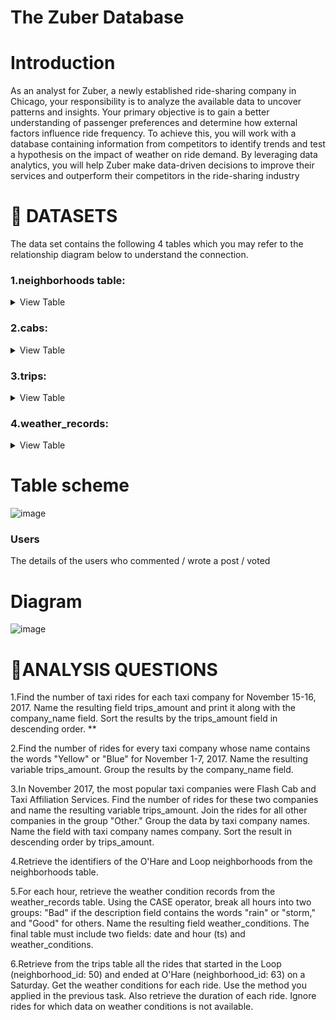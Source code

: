 # The Zuber Database
# Introduction
As an analyst for Zuber, a newly established ride-sharing company in Chicago, your responsibility is to analyze the available data to uncover patterns and insights. Your primary objective is to gain a better understanding of passenger preferences and determine how external factors influence ride frequency. To achieve this, you will work with a database containing information from competitors to identify trends and test a hypothesis on the impact of weather on ride demand. By leveraging data analytics, you will help Zuber make data-driven decisions to improve their services and outperform their competitors in the ride-sharing industry
# **:file_folder: DATASETS**
The data set contains the following 4 tables which you may refer to the relationship diagram below to understand the connection.
### **1.neighborhoods table**: 
<details><summary>
View Table
 </summary> 
 data on city neighborhoods
 
 -Show the first 5 values
   
 | neighborhood_id	|  name |
 | --------------- |  --------- |
 | 0	              | Albany Park |
 | 1	              | Andersonville |
 | 2	              | Archer Heights |
 | 3	              | Armour Square |
 | 4	              | Ashburn       |
 | 5	              | Auburn Gresham |

 </details>

### **2.cabs**:
<details><summary>
View Table
 </summary>
 data on rides
 
 -Show the first 5 values
 
 -vehicle_id was cut short 11 characters.
 
  | cab_id	|  vehicle_id | company_name |
  | ------ |  -----------| ------------ |
  | 0      |  0fc17a66d66...| Dispatch Taxi Affiliation |
  | 1      |  38f6145c9a2...| Taxi Affiliation Services |
  | 2      |  11c21d0290e...| Star North Management LLC |
  | 3      |  43c12494b50...| Dispatch Taxi Affiliation |
  | 4      |  a48710b8f31...| Blue Ribbon Taxi Association Inc |
  | 5      |  c591191b4ca...| Blue Ribbon Taxi Association Inc |
 
 </details>
 
### **3.trips**:
<details><summary>
View Table
 </summary>
 data on rides
 
 -Show the first 5 values
 | trip_id	|  cap_id | start_td            | end_ts	            | duration_seconds	| distance_miles | pickup_location_id | dropoff_location_id |
 | ------ |  --------| ------------------- | -----------------  | -----------------| ---------------| -------------------| --------------------|
 | 1       |  1514   |  2017-11-07 21:00:00| 2017-11-07 21:00:00 | 81              |  0.04          | 0                  | 0                   |
 | 2       |  1514   |  2017-11-07 21:00:00| 2017-11-07 21:00:00 | 671             |  0.65          | 0                  | 0                   |
 | 3       |  1768   |  2017-11-03 14:00:00| 2017-11-03 15:00:00 | 318             |  0.9           | 0                  | 0                   |
 | 4       |  4274   |  2017-11-24 04:00:00| 2017-11-24 04:00:00 | 115             |  0.4           | 0                  | 0                   |
 | 5       |  3970   |  2017-11-12 03:00:00| 2017-11-12 03:00:00 | 475             |  1.6           | 0                  | 0                   |

 </details>
 
 ### **4.weather_records**:
 <details><summary>
View Table
 </summary>
 data on rides
 
 -Show the first 5 values
  | record_id	|  ts                | temperature | description|
  | --------- | -------------------| ------------| -------------| 
  | 1         | 2017-11-01 00:00:00| 276.15	     | broken clouds| 
  | 2         | 2017-11-01 01:00:00| 275.7       | scattered clouds|
  | 3         | 2017-11-01 02:00:00| 275.61      | overcast clouds |
  | 4         | 2017-11-01 03:00:00| 275.35      | broken clouds   |
  | 5         | 2017-11-01 04:00:00| 275.24      | broken clouds   |
 
  </details>
  
  # Table scheme
  
  ![image](https://github.com/kaizermm/The-Zuber-Database/assets/121756502/2edba3f3-131c-40eb-b0d0-273d6213d7db)

 ### Users
The details of the users who commented / wrote a post / voted 
# Diagram
![image](https://user-images.githubusercontent.com/121756502/229656245-4a8b4edf-f292-44aa-a737-00ec2418b1d4.png)
 
 </details>

# :speech_balloon:ANALYSIS QUESTIONS
1.Find the number of taxi rides for each taxi company for November 15-16, 2017. Name the resulting field trips_amount and print it along with the company_name field. Sort the results by the trips_amount field in descending order. **

2.Find the number of rides for every taxi company whose name contains the words "Yellow" or "Blue" for November 1-7, 2017. Name the resulting variable trips_amount. Group the results by the company_name field.

3.In November 2017, the most popular taxi companies were Flash Cab and Taxi Affiliation Services. Find the number of rides for these two companies and name the resulting variable trips_amount. Join the rides for all other companies in the group "Other." Group the data by taxi company names. Name the field with taxi company names company. Sort the result in descending order by trips_amount.

4.Retrieve the identifiers of the O'Hare and Loop neighborhoods from the neighborhoods table.

5.For each hour, retrieve the weather condition records from the weather_records table. Using the CASE operator, break all hours into two groups: "Bad" if the description field contains the words "rain" or "storm," and "Good" for others. Name the resulting field weather_conditions. The final table must include two fields: date and hour (ts) and weather_conditions.

6.Retrieve from the trips table all the rides that started in the Loop (neighborhood_id: 50) and ended at O'Hare (neighborhood_id: 63) on a Saturday. Get the weather conditions for each ride. Use the method you applied in the previous task. Also retrieve the duration of each ride. Ignore rides for which data on weather conditions is not available.
 
